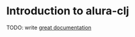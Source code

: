 # Introduction to alura-clj

TODO: write [great documentation](http://jacobian.org/writing/what-to-write/)
